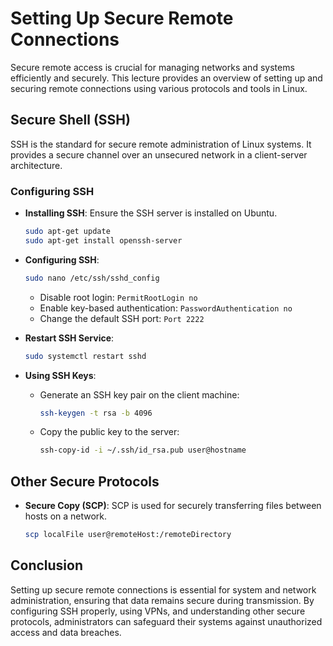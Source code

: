 # Setting Up Secure Remote Connections

Secure remote access is crucial for managing networks and systems efficiently and securely. This lecture provides an overview of setting up and securing remote connections using various protocols and tools in Linux.

## Secure Shell (SSH)

SSH is the standard for secure remote administration of Linux systems. It provides a secure channel over an unsecured network in a client-server architecture.

### Configuring SSH

- **Installing SSH**: Ensure the SSH server is installed on Ubuntu.
  ```bash
  sudo apt-get update
  sudo apt-get install openssh-server
  ```

- **Configuring SSH**:
  ```bash
  sudo nano /etc/ssh/sshd_config
  ```
  - Disable root login: `PermitRootLogin no`
  - Enable key-based authentication: `PasswordAuthentication no`
  - Change the default SSH port: `Port 2222`

- **Restart SSH Service**:
  ```bash
  sudo systemctl restart sshd
  ```

- **Using SSH Keys**:
  - Generate an SSH key pair on the client machine:
    ```bash
    ssh-keygen -t rsa -b 4096
    ```
  - Copy the public key to the server:
    ```bash
    ssh-copy-id -i ~/.ssh/id_rsa.pub user@hostname
    ```

## Other Secure Protocols

- **Secure Copy (SCP)**:
  SCP is used for securely transferring files between hosts on a network.
  ```bash
  scp localFile user@remoteHost:/remoteDirectory
  ```

## Conclusion

Setting up secure remote connections is essential for system and network administration, ensuring that data remains secure during transmission. By configuring SSH properly, using VPNs, and understanding other secure protocols, administrators can safeguard their systems against unauthorized access and data breaches.